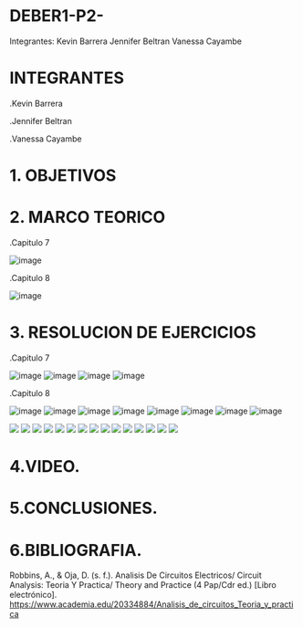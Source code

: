 # DEBER1-P2-
Integrantes: Kevin Barrera
             Jennifer Beltran
             Vanessa Cayambe
             
# INTEGRANTES

.Kevin Barrera

.Jennifer Beltran

.Vanessa Cayambe

# 1. OBJETIVOS


# 2. MARCO TEORICO

.Capitulo 7

![image](https://user-images.githubusercontent.com/84421020/125378400-46d42b80-e354-11eb-8ca0-554172f01210.png)

.Capitulo 8

![image](https://user-images.githubusercontent.com/84421020/125386441-ecda6280-e361-11eb-9513-781faeda5037.png)


# 3. RESOLUCION DE EJERCICIOS

.Capitulo 7

![image](https://user-images.githubusercontent.com/84421020/125471563-2d8e195d-36f1-4c17-9264-08643700805d.png)
![image](https://user-images.githubusercontent.com/84421020/125471612-a374f128-72e5-4a9a-b5ae-243da2d70a67.png)
![image](https://user-images.githubusercontent.com/84421020/125471641-aaa757f8-354d-4ef8-91b6-1bca3dbe87a5.png)
![image](https://user-images.githubusercontent.com/84421020/125471657-7e3c752b-9236-49b6-beec-ebe7b78a7a02.png)


.Capitulo 8

![image](https://user-images.githubusercontent.com/84421020/125471657-7e3c752b-9236-49b6-beec-ebe7b78a7a02.png)
![image](https://user-images.githubusercontent.com/84421020/125471707-47d08a81-620b-46e8-ae84-0c25bea8f814.png)
![image](https://user-images.githubusercontent.com/84421020/125471726-ab16d807-e59f-4116-a1c8-e9302c83ff29.png)
![image](https://user-images.githubusercontent.com/84421020/125471761-55214f67-0eb2-4c6c-8e43-96fb295637bd.png)
![image](https://user-images.githubusercontent.com/84421020/125471786-7656de03-d235-4085-94aa-34bf8772508f.png)
![image](https://user-images.githubusercontent.com/84421020/125471799-76c45072-d000-4d57-a9ea-6411a9766385.png)
![image](https://user-images.githubusercontent.com/84421020/125471814-43435195-a576-4689-bff3-9a1a286d0e9e.png)
![image](https://user-images.githubusercontent.com/84421020/125471833-3ce86bef-5dc3-435f-9d05-281558deae26.png)


![](https://github.com/Kevinsan21/DEBER1-P2-IMAGENES/blob/main/Circuitos8_01.jpg)
![](https://github.com/Kevinsan21/DEBER1-P2-IMAGENES/blob/main/Circuitos8_02.jpg)
![](https://github.com/Kevinsan21/DEBER1-P2-IMAGENES/blob/main/Circuitos8_03.jpg)
![](https://github.com/Kevinsan21/DEBER1-P2-IMAGENES/blob/main/Circuitos8_04.jpg)
![](https://github.com/Kevinsan21/DEBER1-P2-IMAGENES/blob/main/Circuitos8_05.jpg)
![](https://github.com/Kevinsan21/DEBER1-P2-IMAGENES/blob/main/Circuitos8_06.jpg)
![](https://github.com/Kevinsan21/DEBER1-P2-IMAGENES/blob/main/Circuitos8_07.jpg)
![](https://github.com/Kevinsan21/DEBER1-P2-IMAGENES/blob/main/Circuitos8_08.jpg)
![](https://github.com/Kevinsan21/DEBER1-P2-IMAGENES/blob/main/Circuitos8_09.jpg)
![](https://github.com/Kevinsan21/DEBER1-P2-IMAGENES/blob/main/Circuitos8_10.jpg)
![](https://github.com/Kevinsan21/DEBER1-P2-IMAGENES/blob/main/Circuitos8_11.jpg)
![](https://github.com/Kevinsan21/DEBER1-P2-IMAGENES/blob/main/Circuitos8_12.jpg)
![](https://github.com/Kevinsan21/DEBER1-P2-IMAGENES/blob/main/Circuitos8_13.jpg)
![](https://github.com/Kevinsan21/DEBER1-P2-IMAGENES/blob/main/Circuitos8_14.jpg)
![](https://github.com/Kevinsan21/DEBER1-P2-IMAGENES/blob/main/Circuitos8_15.jpg)

# 4.VIDEO.


# 5.CONCLUSIONES.





# 6.BIBLIOGRAFIA.
Robbins, A., & Oja, D. (s. f.). Analisis De Circuitos Electricos/ Circuit Analysis: Teoria Y Practica/ Theory and Practice (4 Pap/Cdr ed.) [Libro electrónico]. https://www.academia.edu/20334884/Analisis_de_circuitos_Teoria_y_practica

